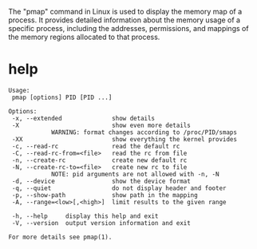 The "pmap" command in Linux is used to display the memory map of a process. It provides detailed information about the memory usage of a specific process, including the addresses, permissions, and mappings of the memory regions allocated to that process.

# help 

```
Usage:
 pmap [options] PID [PID ...]

Options:
 -x, --extended              show details
 -X                          show even more details
            WARNING: format changes according to /proc/PID/smaps
 -XX                         show everything the kernel provides
 -c, --read-rc               read the default rc
 -C, --read-rc-from=<file>   read the rc from file
 -n, --create-rc             create new default rc
 -N, --create-rc-to=<file>   create new rc to file
            NOTE: pid arguments are not allowed with -n, -N
 -d, --device                show the device format
 -q, --quiet                 do not display header and footer
 -p, --show-path             show path in the mapping
 -A, --range=<low>[,<high>]  limit results to the given range

 -h, --help     display this help and exit
 -V, --version  output version information and exit

For more details see pmap(1).
```


